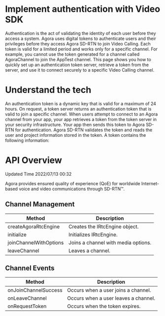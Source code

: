 # Implement authentication with Video SDK

Authentication is the act of validating the identity of each user before they access a system. Agora uses digital tokens to authenticate users and their privileges before they access Agora SD-RTN to join Video Calling. Each token is valid for a limited period and works only for a specific channel. For example, you cannot use the token generated for a channel called AgoraChannel to join the
AppTest channel.
This page shows you how to quickly set up an authentication token server, retrieve a token from
the server, and use it to connect securely to a specific Video Calling channel.

# Understand the tech
An authentication token is a dynamic key that is valid for a maximum of 24 hours. On request, a token server returns an authentication token that is valid to join a specific channel.
When users attempt to connect to an Agora channel from your app, your app retrieves a token from the token server in your security infrastructure. Your app then sends this token to Agora SD- RTN for authentication. Agora SD-RTN validates the token and reads the user and project information stored in the token. A token contains the following information:











# API Overview

Updated Time 2022/07/13 00:32


Agora provides ensured quality of experience (QoE) for worldwide Internet-based voice and video communications through SD-RTN™.

## Channel Management

Method | Description
--- | --- 
createAgoraRtcEngine | Creates the IRtcEngine object.
initialize | Initializes IRtcEngine.
joinChannelWithOptions | Joins a channel with media options.
leaveChannel | Leaves a channel.


## Channel Events


Method | Description
--- | --- 
onJoinChannelSuccess | Occurs when a user joins a channel.
onLeaveChannel | Occurs when a user leaves a channel.
onRequestToken | Occurs when the token expires.
